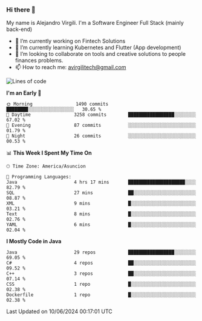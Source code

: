 ### Hi there 👋

My name is Alejandro Virgili. I'm a Software Engineer Full Stack (mainly back-end)


- 🔭 I’m currently working on Fintech Solutions
- 🌱 I’m currently learning Kubernetes and Flutter (App development)
- 👯 I’m looking to collaborate on tools and creative solutions to people finances problems.
- 📫 How to reach me: avirgilitech@gmail.com
  
<!--START_SECTION:waka-->
![Lines of code](https://img.shields.io/badge/From%20Hello%20World%20I%27ve%20Written-559.5%20thousand%20lines%20of%20code-blue)

**I'm an Early 🐤** 

```text
🌞 Morning                1490 commits        ████████░░░░░░░░░░░░░░░░░   30.65 % 
🌆 Daytime                3258 commits        █████████████████░░░░░░░░   67.02 % 
🌃 Evening                87 commits          ░░░░░░░░░░░░░░░░░░░░░░░░░   01.79 % 
🌙 Night                  26 commits          ░░░░░░░░░░░░░░░░░░░░░░░░░   00.53 % 
```


📊 **This Week I Spent My Time On** 

```text
🕑︎ Time Zone: America/Asuncion

💬 Programming Languages: 
Java                     4 hrs 17 mins       █████████████████████░░░░   82.79 % 
SQL                      27 mins             ██░░░░░░░░░░░░░░░░░░░░░░░   08.87 % 
XML                      9 mins              █░░░░░░░░░░░░░░░░░░░░░░░░   03.21 % 
Text                     8 mins              █░░░░░░░░░░░░░░░░░░░░░░░░   02.76 % 
YAML                     6 mins              █░░░░░░░░░░░░░░░░░░░░░░░░   02.04 % 
```

**I Mostly Code in Java** 

```text
Java                     29 repos            █████████████████░░░░░░░░   69.05 % 
C#                       4 repos             ██░░░░░░░░░░░░░░░░░░░░░░░   09.52 % 
C++                      3 repos             ██░░░░░░░░░░░░░░░░░░░░░░░   07.14 % 
CSS                      1 repo              █░░░░░░░░░░░░░░░░░░░░░░░░   02.38 % 
Dockerfile               1 repo              █░░░░░░░░░░░░░░░░░░░░░░░░   02.38 % 
```




 Last Updated on 10/06/2024 00:17:01 UTC
<!--END_SECTION:waka-->
